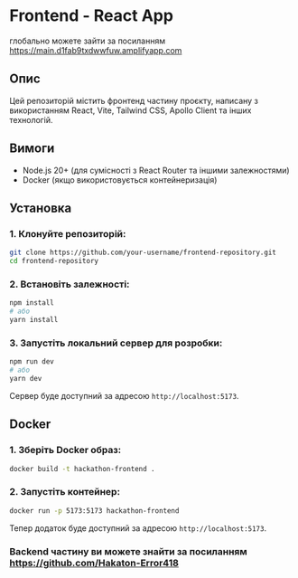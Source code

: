 
# Frontend - React App
глобально можете зайти за посиланням https://main.d1fab9txdwwfuw.amplifyapp.com
## Опис
Цей репозиторій містить фронтенд частину проєкту, написану з використанням React, Vite, Tailwind CSS, Apollo Client та інших технологій.

## Вимоги
- Node.js 20+ (для сумісності з React Router та іншими залежностями)
- Docker (якщо використовується контейнеризація)

## Установка

### 1. Клонуйте репозиторій:
```bash
git clone https://github.com/your-username/frontend-repository.git
cd frontend-repository
```

### 2. Встановіть залежності:
```bash
npm install
# або
yarn install
```

### 3. Запустіть локальний сервер для розробки:
```bash
npm run dev
# або
yarn dev
```
Сервер буде доступний за адресою `http://localhost:5173`.

## Docker

### 1. Зберіть Docker образ:
```bash
docker build -t hackathon-frontend .
```

### 2. Запустіть контейнер:
```bash
docker run -p 5173:5173 hackathon-frontend
```

Тепер додаток буде доступний за адресою `http://localhost:5173`.

### Backend частину ви можете знайти за посиланням https://github.com/Hakaton-Error418

